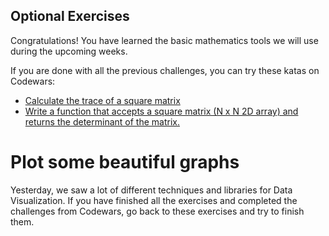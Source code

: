 ## Optional Exercises
Congratulations! You have learned the basic mathematics tools we will use during the upcoming weeks.

If you are done with all the previous challenges, you can try these katas on Codewars:
- [Calculate the trace of a square matrix](https://www.codewars.com/kata/matrix-trace/train/python)
- [Write a function that accepts a square matrix (N x N 2D array) and returns the determinant of the matrix.](https://www.codewars.com/kata/matrix-determinant/train/python)

# Plot some beautiful graphs
Yesterday, we saw a lot of different techniques and libraries for Data Visualization. If you have finished all the exercises and completed the challenges from Codewars, go back to these exercises and try to finish them.
